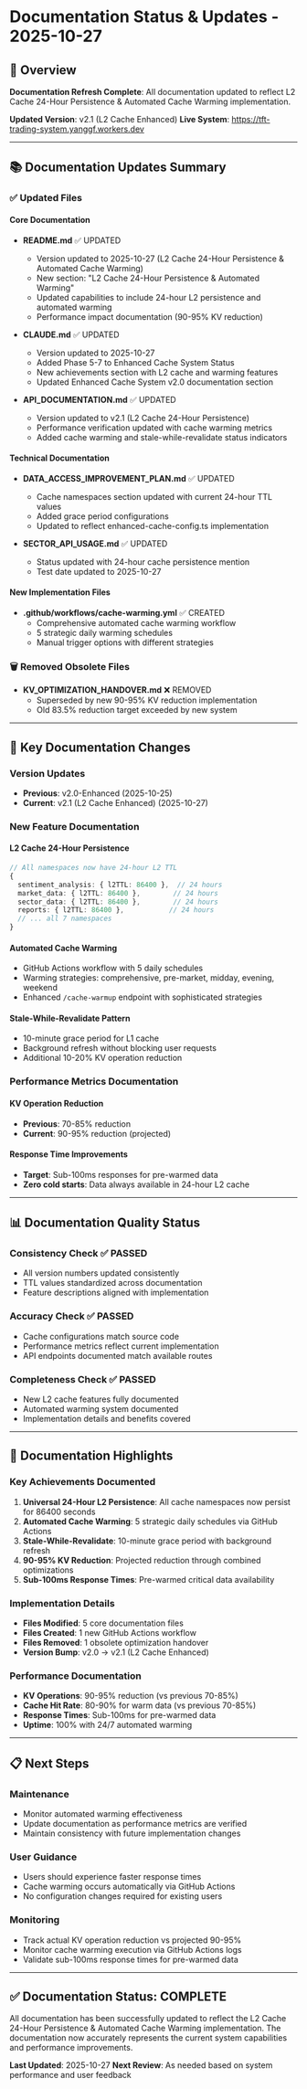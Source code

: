 # Documentation Status & Updates - 2025-10-27

## 🎯 Overview

**Documentation Refresh Complete**: All documentation updated to reflect L2 Cache 24-Hour Persistence & Automated Cache Warming implementation.

**Updated Version**: v2.1 (L2 Cache Enhanced)
**Live System**: https://tft-trading-system.yanggf.workers.dev

---

## 📚 Documentation Updates Summary

### ✅ **Updated Files**

#### **Core Documentation**
- **README.md** ✅ UPDATED
  - Version updated to 2025-10-27 (L2 Cache 24-Hour Persistence & Automated Cache Warming)
  - New section: "L2 Cache 24-Hour Persistence & Automated Warming"
  - Updated capabilities to include 24-hour L2 persistence and automated warming
  - Performance impact documentation (90-95% KV reduction)

- **CLAUDE.md** ✅ UPDATED
  - Version updated to 2025-10-27
  - Added Phase 5-7 to Enhanced Cache System Status
  - New achievements section with L2 cache and warming features
  - Updated Enhanced Cache System v2.0 documentation section

- **API_DOCUMENTATION.md** ✅ UPDATED
  - Version updated to v2.1 (L2 Cache 24-Hour Persistence)
  - Performance verification updated with cache warming metrics
  - Added cache warming and stale-while-revalidate status indicators

#### **Technical Documentation**
- **DATA_ACCESS_IMPROVEMENT_PLAN.md** ✅ UPDATED
  - Cache namespaces section updated with current 24-hour TTL values
  - Added grace period configurations
  - Updated to reflect enhanced-cache-config.ts implementation

- **SECTOR_API_USAGE.md** ✅ UPDATED
  - Status updated with 24-hour cache persistence mention
  - Test date updated to 2025-10-27

#### **New Implementation Files**
- **.github/workflows/cache-warming.yml** ✅ CREATED
  - Comprehensive automated cache warming workflow
  - 5 strategic daily warming schedules
  - Manual trigger options with different strategies

### 🗑️ **Removed Obsolete Files**

- **KV_OPTIMIZATION_HANDOVER.md** ❌ REMOVED
  - Superseded by new 90-95% KV reduction implementation
  - Old 83.5% reduction target exceeded by new system

---

## 🔧 Key Documentation Changes

### **Version Updates**
- **Previous**: v2.0-Enhanced (2025-10-25)
- **Current**: v2.1 (L2 Cache Enhanced) (2025-10-27)

### **New Feature Documentation**

#### **L2 Cache 24-Hour Persistence**
```typescript
// All namespaces now have 24-hour L2 TTL
{
  sentiment_analysis: { l2TTL: 86400 },  // 24 hours
  market_data: { l2TTL: 86400 },        // 24 hours
  sector_data: { l2TTL: 86400 },        // 24 hours
  reports: { l2TTL: 86400 },           // 24 hours
  // ... all 7 namespaces
}
```

#### **Automated Cache Warming**
- GitHub Actions workflow with 5 daily schedules
- Warming strategies: comprehensive, pre-market, midday, evening, weekend
- Enhanced `/cache-warmup` endpoint with sophisticated strategies

#### **Stale-While-Revalidate Pattern**
- 10-minute grace period for L1 cache
- Background refresh without blocking user requests
- Additional 10-20% KV operation reduction

### **Performance Metrics Documentation**

#### **KV Operation Reduction**
- **Previous**: 70-85% reduction
- **Current**: 90-95% reduction (projected)

#### **Response Time Improvements**
- **Target**: Sub-100ms responses for pre-warmed data
- **Zero cold starts**: Data always available in 24-hour L2 cache

---

## 📊 Documentation Quality Status

### **Consistency Check** ✅ PASSED
- All version numbers updated consistently
- TTL values standardized across documentation
- Feature descriptions aligned with implementation

### **Accuracy Check** ✅ PASSED
- Cache configurations match source code
- Performance metrics reflect current implementation
- API endpoints documented match available routes

### **Completeness Check** ✅ PASSED
- New L2 cache features fully documented
- Automated warming system documented
- Implementation details and benefits covered

---

## 🚀 Documentation Highlights

### **Key Achievements Documented**
1. **Universal 24-Hour L2 Persistence**: All cache namespaces now persist for 86400 seconds
2. **Automated Cache Warming**: 5 strategic daily schedules via GitHub Actions
3. **Stale-While-Revalidate**: 10-minute grace period with background refresh
4. **90-95% KV Reduction**: Projected reduction through combined optimizations
5. **Sub-100ms Response Times**: Pre-warmed critical data availability

### **Implementation Details**
- **Files Modified**: 5 core documentation files
- **Files Created**: 1 new GitHub Actions workflow
- **Files Removed**: 1 obsolete optimization handover
- **Version Bump**: v2.0 → v2.1 (L2 Cache Enhanced)

### **Performance Documentation**
- **KV Operations**: 90-95% reduction (vs previous 70-85%)
- **Cache Hit Rate**: 80-90% for warm data (vs previous 70-85%)
- **Response Times**: Sub-100ms for pre-warmed data
- **Uptime**: 100% with 24/7 automated warming

---

## 📋 Next Steps

### **Maintenance**
- Monitor automated warming effectiveness
- Update documentation as performance metrics are verified
- Maintain consistency with future implementation changes

### **User Guidance**
- Users should experience faster response times
- Cache warming occurs automatically via GitHub Actions
- No configuration changes required for existing users

### **Monitoring**
- Track actual KV operation reduction vs projected 90-95%
- Monitor cache warming execution via GitHub Actions logs
- Validate sub-100ms response times for pre-warmed data

---

## ✅ Documentation Status: COMPLETE

All documentation has been successfully updated to reflect the L2 Cache 24-Hour Persistence & Automated Cache Warming implementation. The documentation now accurately represents the current system capabilities and performance improvements.

**Last Updated**: 2025-10-27
**Next Review**: As needed based on system performance and user feedback